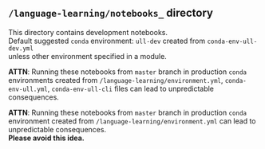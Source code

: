 ## `/language-learning/notebooks_` directory

This directory contains development notebooks.  
Default suggested `conda` environment: `ull-dev` created from `conda-env-ull-dev.yml`  
unless other environment specified in a module.

**ATTN**: Running these notebooks from `master` branch 
in production `conda` environments created from 
`/language-learning/environment.yml`, `conda-env-ull.yml`, `conda-env-ull-cli` files 
can lead to unpredictable consequences.  

**ATTN**: Running these notebooks from `master` branch 
in production `conda` environment created from `/language-learning/environment.yml` 
can lead to unpredictable consequences.  
**Please avoid this idea.**   